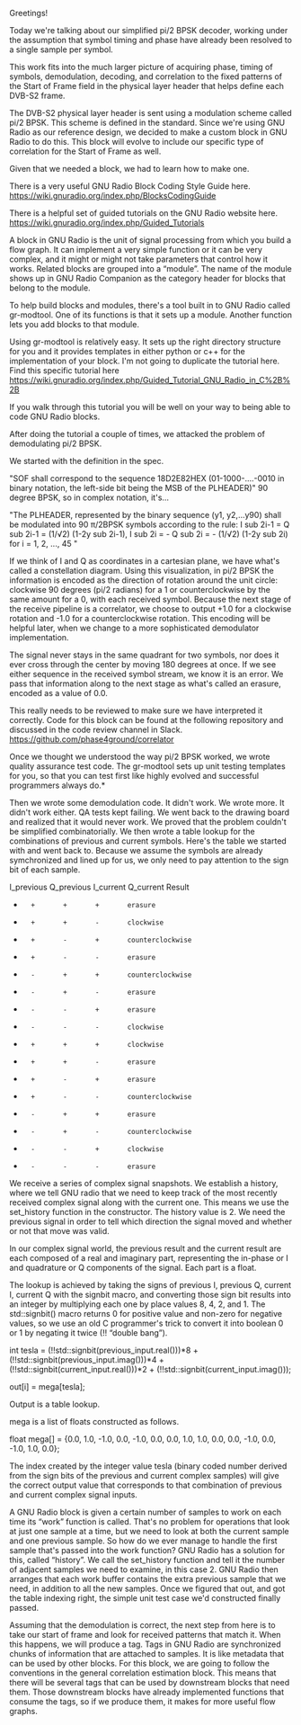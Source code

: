 Greetings!

Today we're talking about our simplified pi/2 BPSK decoder, working under the assumption that symbol timing and phase have already been resolved to a single sample per symbol.

This work fits into the much larger picture of acquiring phase, timing of symbols, demodulation, decoding, and correlation to the fixed patterns of the Start of Frame field in the physical layer header that helps define each DVB-S2 frame.

The DVB-S2 physical layer header is sent using a modulation scheme called pi/2 BPSK. This scheme is defined in the standard. Since we're using GNU Radio as our reference design, we decided to make a custom block in GNU Radio to do this. This block will evolve to include our specific type of correlation for the Start of Frame as well. 

Given that we needed a block, we had to learn how to make one. 

There is a very useful GNU Radio Block Coding Style Guide here. https://wiki.gnuradio.org/index.php/BlocksCodingGuide

There is a helpful set of guided tutorials on the GNU Radio website here. https://wiki.gnuradio.org/index.php/Guided_Tutorials

A block in GNU Radio is the unit of signal processing from which you build a flow graph. It can implement a very simple function or it can be very complex, and it might or might not take parameters that control how it works. Related blocks are grouped into a “module”. The name of the module shows up in GNU Radio Companion as the category header for blocks that belong to the module.

To help build blocks and modules, there's a tool built in to GNU Radio called gr-modtool. One of its functions is that it sets up a module. Another function lets you add blocks to that module.

Using gr-modtool is relatively easy. It sets up the right directory structure for you and it provides templates in either python or c++ for the implementation of your block. I'm not going to duplicate the tutorial here. Find this specific tutorial here https://wiki.gnuradio.org/index.php/Guided_Tutorial_GNU_Radio_in_C%2B%2B

If you walk through this tutorial you will be well on your way to being able to code GNU Radio blocks. 

After doing the tutorial a couple of times, we attacked the problem of demodulating pi/2 BPSK. 

We started with the definition in the spec.

"SOF shall correspond to the sequence 18D2E82HEX (01-1000-....-0010 in binary notation, the left-side bit being the MSB of the PLHEADER)" 90 degree BPSK, so in complex notation, it's…

"The PLHEADER, represented by the binary sequence (y1, y2,...y90) shall be modulated into 90 π/2BPSK symbols according to the rule:
 I sub 2i-1 = Q sub 2i-1 = (1/√2) (1-2y sub 2i-1), I sub 2i = - Q sub 2i = - (1/√2) (1-2y sub 2i) for i = 1, 2, ..., 45 "

If we think of I and Q as coordinates in a cartesian plane, we have what's called a constellation diagram. Using this visualization, in pi/2 BPSK the information is encoded as the direction of rotation around the unit circle: clockwise 90 degrees (pi/2 radians) for a 1 or counterclockwise by the same amount for a 0, with each received symbol. Because the next stage of the receive pipeline is a correlator, we choose to output +1.0 for a clockwise rotation and -1.0 for a counterclockwise rotation. This encoding will be helpful later, when we change to a more sophisticated demodulator implementation.

The signal never stays in the same quadrant for two symbols, nor does it ever cross through the center by moving 180 degrees at once. If we see either sequence in the received symbol stream, we know it is an error. We pass that information along to the next stage as what's called an erasure, encoded as a value of 0.0.

This really needs to be reviewed to make sure we have interpreted it correctly. Code for this block can be found at the following repository and discussed in the code review channel in Slack. https://github.com/phase4ground/correlator

Once we thought we understood the way pi/2 BPSK worked, we wrote quality assurance test code. The gr-modtool sets up unit testing templates for you, so that you can test first like highly evolved and successful programmers always do.*

Then we wrote some demodulation code. It didn't work. We wrote more. It didn't work either. QA tests kept failing. We went back to the drawing board and realized that it would never work. We proved that the problem couldn't be simplified combinatorially. We then wrote a table lookup for the combinations of previous and current symbols. Here's the table we started with and went back to. Because we assume the symbols are already symchronized and lined up for us, we only need to pay attention to the sign bit of each sample.

I_previous	Q_previous	I_current	Q_current	Result
+		+		+		+		erasure
+		+		+		-		clockwise
+		+		-		+		counterclockwise
+		+		-		-		erasure
+		-		+		+		counterclockwise
+		-		+		-		erasure
+		-		-		+		erasure
+		-		-		-		clockwise
-		+		+		+		clockwise
-		+		+		-		erasure
-		+		-		+		erasure
-		+		-		-		counterclockwise
-		-		+		+		erasure
-		-		+		-		counterclockwise
-		-		-		+		clockwise
-		-		-		-		erasure


We receive a series of complex signal snapshots. We establish a history, where we tell GNU radio that we need to keep track of the most recently received complex signal along with the current one. This means we use the set_history function in the constructor. The history value is 2. We need the previous signal in order to tell which direction the signal moved and whether or not that move was valid. 

In our complex signal world, the previous result and the current result are each composed of a real and imaginary part, representing the in-phase or I and quadrature or Q components of the signal. Each part is a float.

The lookup is achieved by taking the signs of previous I, previous Q, current I, current Q with the signbit macro, and converting those sign bit results into an integer by multiplying each one by place values 8, 4, 2, and 1. The std::signbit() macro returns 0 for positive value and non-zero for negative values, so we use an old C programmer's trick to convert it into boolean 0 or 1 by negating it twice (!! “double bang”).

int tesla = (!!std::signbit(previous_input.real()))*8 + (!!std::signbit(previous_input.imag()))*4 + (!!std::signbit(current_input.real()))*2 + (!!std::signbit(current_input.imag()));
	
out[i] = mega[tesla];

Output is a table lookup.

mega is a list of floats constructed as follows.

float mega[] = {0.0, 1.0, -1.0, 0.0, -1.0, 0.0, 0.0, 1.0, 1.0, 0.0, 0.0, -1.0, 0.0, -1.0, 1.0, 0.0};

The index created by the integer value tesla (binary coded number derived from the sign bits of the previous and current complex samples) will give the correct output value that corresponds to that combination of previous and current complex signal inputs.

A GNU Radio block is given a certain number of samples to work on each time its “work” function is called. That's no problem for operations that look at just one sample at a time, but we need to look at both the current sample and one previous sample. So how do we ever manage to handle the first sample that's passed into the work function? GNU Radio has a solution for this, called “history”. We call the set_history function and tell it the number of adjacent samples we need to examine, in this case 2. GNU Radio then arranges that each work buffer contains the extra previous sample that we need, in addition to all the new samples. Once we figured that out, and got the table indexing right, the simple unit test case we'd constructed finally passed.

Assuming that the demodulation is correct, the next step from here is to take our start of frame and look for received patterns that match it. When this happens, we will produce a tag. Tags in GNU Radio are synchronized chunks of information that are attached to samples. It is like metadata that can be used by other blocks. For this block, we are going to follow the conventions in the general correlation estimation block. This means that there will be several tags that can be used by downstream blocks that need them. Those downstream blocks have already implemented functions that consume the tags, so if we produce them, it makes for more useful flow graphs. 